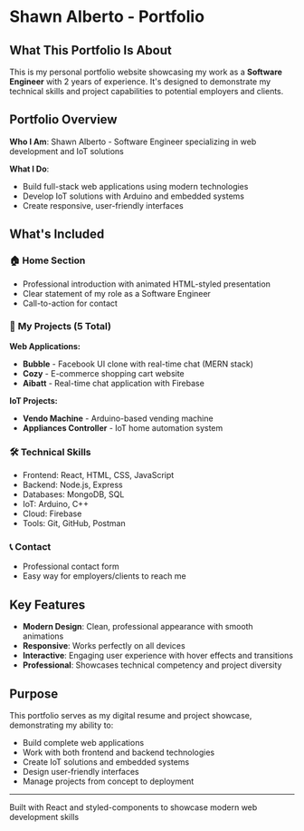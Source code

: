 # Shawn Alberto - Portfolio

## What This Portfolio Is About

This is my personal portfolio website showcasing my work as a
**Software Engineer** with 2 years of experience. It's designed to demonstrate
my technical skills and project capabilities to potential employers and clients.

## Portfolio Overview

**Who I Am**: Shawn Alberto - Software Engineer specializing in web development
and IoT solutions

**What I Do**:

- Build full-stack web applications using modern technologies
- Develop IoT solutions with Arduino and embedded systems
- Create responsive, user-friendly interfaces

## What's Included

### 🏠 **Home Section**

- Professional introduction with animated HTML-styled presentation
- Clear statement of my role as a Software Engineer
- Call-to-action for contact

### 💼 **My Projects** (5 Total)

**Web Applications:**

- **Bubble** - Facebook UI clone with real-time chat (MERN stack)
- **Cozy** - E-commerce shopping cart website
- **Aibatt** - Real-time chat application with Firebase

**IoT Projects:**

- **Vendo Machine** - Arduino-based vending machine
- **Appliances Controller** - IoT home automation system

### 🛠️ **Technical Skills**

- Frontend: React, HTML, CSS, JavaScript
- Backend: Node.js, Express
- Databases: MongoDB, SQL
- IoT: Arduino, C++
- Cloud: Firebase
- Tools: Git, GitHub, Postman

### 📞 **Contact**

- Professional contact form
- Easy way for employers/clients to reach me

## Key Features

- **Modern Design**: Clean, professional appearance with smooth animations
- **Responsive**: Works perfectly on all devices
- **Interactive**: Engaging user experience with hover effects and transitions
- **Professional**: Showcases technical competency and project diversity

## Purpose

This portfolio serves as my digital resume and project showcase, demonstrating
my ability to:

- Build complete web applications
- Work with both frontend and backend technologies
- Create IoT solutions and embedded systems
- Design user-friendly interfaces
- Manage projects from concept to deployment

---

Built with React and styled-components to showcase modern web development skills
